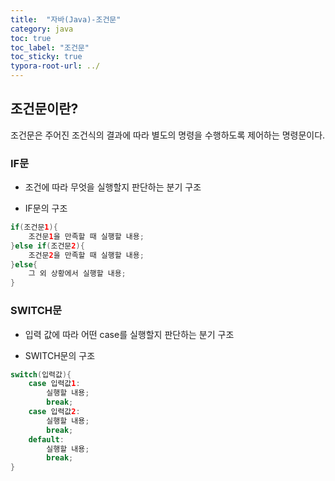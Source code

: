 ```yaml
---
title:  "자바(Java)-조건문"
category: java
toc: true
toc_label: "조건문"
toc_sticky: true
typora-root-url: ../
---
```








## 조건문이란?

조건문은 주어진 조건식의 결과에 따라 별도의 명령을 수행하도록 제어하는 명령문이다.



### IF문

- 조건에 따라 무엇을 실행할지 판단하는 분기 구조

- IF문의 구조

```java
if(조건문1){
    조건문1을 만족할 때 실행할 내용;
}else if(조건문2){
    조건문2을 만족할 때 실행할 내용;
}else{
    그 외 상황에서 실행할 내용;
}
```



### SWITCH문

- 입력 값에 따라 어떤 case를 실행할지 판단하는 분기 구조

- SWITCH문의 구조

```java
switch(입력값){
    case 입력값1:
        실행할 내용;
        break;
    case 입력값2:
        실행할 내용;
        break;
    default:
        실행할 내용;
        break;
}
```

